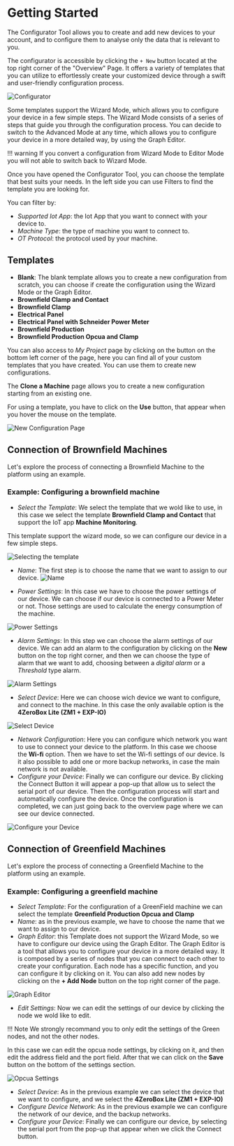 # Getting Started

The Configurator Tool allows you to create and add new devices to your account, and to configure them to analyse only the data that is relevant to you.

The configurator is accessible by clicking the `+ New` button located at the top right corner of the "Overview" Page. It offers a variety of templates that you can utilize to effortlessly create your customized device through a swift and user-friendly configuration process.

![Configurator](./02_GettingStarted_img/OverviewPage.png)

Some templates support the Wizard Mode, which allows you to configure your device in a few simple steps. The Wizard Mode consists of a series of steps that guide you through the configuration process.
You can decide to switch to the Advanced Mode at any time, which allows you to configure your device in a more detailed way, by using the Graph Editor.

!!! warning
    If you convert a configuration from Wizard Mode to Editor Mode you will not able to switch back to Wizard Mode.

Once you have opened the Configurator Tool, you can choose the template that best suits your needs. In the left side you can use Filters to find the template you are looking for.

You can filter by:

- *Supported Iot App*: the Iot App that you want to connect with your device to.
- *Machine Type*: the type of machine you want to connect to.
- *OT Protocol*: the protocol used by your machine.

## Templates

- **Blank**: The blank template allows you to create a new configuration from scratch, you can choose if create the configuration using the Wizard Mode or the Graph Editor.
- **Brownfield Clamp and Contact**
- **Brownfield Clamp**
- **Electrical Panel**
- **Electrical Panel with Schneider Power Meter**
- **Brownfield Production**
- **Brownfield Production Opcua and Clamp**

You can also access to *My Project* page by clicking on the button on the bottom left corner of the page, here you can find all of your custom templates that you have created. You can use them to create new configurations.

The **Clone a Machine** page allows you to create a new configuration starting from an existing one.

For using a template, you have to click on the **Use** button, that appear when you hover the mouse on the template.

![New Configuration Page](./02_GettingStarted_img/NewConfiguration.png)

## Connection of Brownfield Machines

Let's explore the process of connecting a Brownfield Machine to the platform using an example.

### Example: Configuring a brownfield machine

- *Select the Template*: We select the template that we wold like to use, in this case we select the template **Brownfield Clamp and Contact** that support the IoT app **Machine Monitoring**.

This template support the wizard mode, so we can configure our device in a few simple steps.

![Selecting the template](./02_GettingStarted_img/selectingTheTemplate.png)

- *Name*: The first step is to choose the name that we want to assign to our device.
![Name](./02_GettingStarted_img/name.png)

- *Power Settings*: In this case we have to choose the power settings of our device. We can choose if our device is connected to a Power Meter or not. Those settings are used to calculate the energy consumption of the machine.

![Power Settings](./02_GettingStarted_img/MachinePowerSettings.png)

- *Alarm Settings*: In this step we can choose the alarm settings of our device. We can add an alarm to the configuration by clicking on the **New** button on the top right corner, and then we can choose the type of alarm that we want to add, choosing between a *digital alarm* or a *Threshold* type alarm.

![Alarm Settings](./02_GettingStarted_img/AlarmPage.png)

- *Select Device*: Here we can choose wich device we want to configure, and connect to the machine. In this case the only available option is the **4ZeroBox Lite (ZM1 + EXP-IO)**

![Select Device](./02_GettingStarted_img/SelectDevice.png)

- *Network Configuration*: Here you can configure which network you want to use to connect your device to the platform. In this case we choose the **Wi-fi** option. Then we have to set the Wi-fi settings of our device. Is it also possible to add one or more backup networks, in case the main network is not available.
- *Configure your Device*: Finally we can configure our device. By clicking the Connect Button it will appear a pop-up that allow us to select the serial port of our device. Then the configuration process will start and automatically configure the device. Once the configuration is completed, we can just going back to the overview page where we can see our device connected.

![Configure your Device](./02_GettingStarted_img/DeviceConfiguration.png)

## Connection of Greenfield Machines

Let's explore the process of connecting a Greenfield Machine to the platform using an example.

### Example: Configuring a greenfield machine

- *Select Template*: For the configuration of a GreenField machine we can select the template **Greenfield Production Opcua and Clamp**
- *Name*: as in the previous example, we have to choose the name that we want to assign to our device.
- *Graph Editor*: this Template does not support the Wizard Mode, so we have to configure our device using the Graph Editor. The Graph Editor is a tool that allows you to configure your device in a more detailed way. It is composed by a series of nodes that you can connect to each other to create your configuration. Each node has a specific function, and you can configure it by clicking on it. You can also add new nodes by clicking on the **+ Add Node** button on the top right corner of the page.
  
![Graph Editor](./02_GettingStarted_img/GraphEditor.png)

- *Edit Settings*: Now we can edit the settings of our device by clicking the node we wold like to edit.

!!! Note
    We strongly recommand you to only edit the settings of the Green nodes, and not the other nodes.

In this case we can edit the opcua node settings, by clicking on it, and then edit the address field and the port field. After that we can click on the **Save** button on the bottom of the settings section.

![Opcua Settings](./02_GettingStarted_img/OpcuaNodeSettings.png)

- *Select Device*: As in the previous example we can select the device that we want to configure, and we select the **4ZeroBox Lite (ZM1 + EXP-IO)**
- *Configure Device Network*: As in the previous example we can configure the network of our device, and the backup networks.
- *Configure your Device*: Finally we can configure our device, by selecting the serial port from the pop-up that appear when we click the Connect button.
